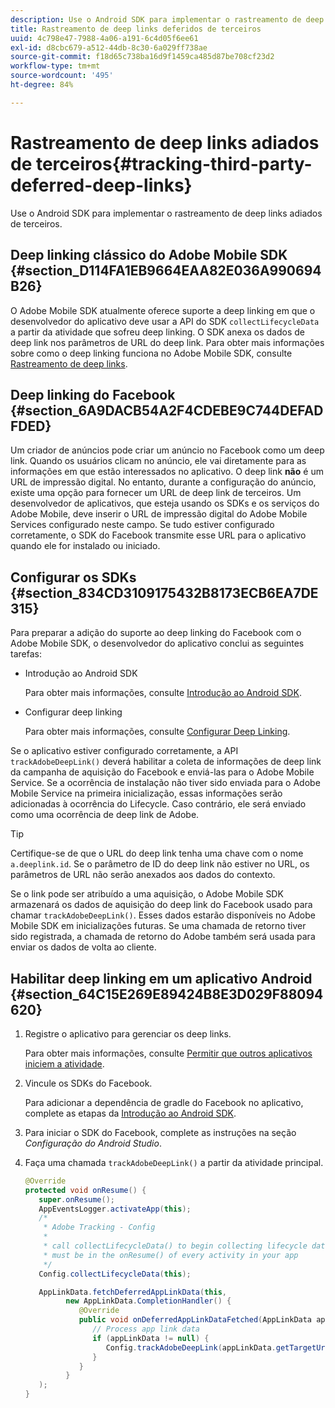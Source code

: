 ```yaml
---
description: Use o Android SDK para implementar o rastreamento de deep links adiados de terceiros.
title: Rastreamento de deep links deferidos de terceiros
uuid: 4c798e47-7988-4a06-a191-6c4d05f6ee61
exl-id: d8cbc679-a512-44db-8c30-6a029ff738ae
source-git-commit: f18d65c738ba16d9f1459ca485d87be708cf23d2
workflow-type: tm+mt
source-wordcount: '495'
ht-degree: 84%

---
```


# Rastreamento de deep links adiados de terceiros{#tracking-third-party-deferred-deep-links}

Use o Android SDK para implementar o rastreamento de deep links adiados de terceiros.

## Deep linking clássico do Adobe Mobile SDK {#section_D114FA1EB9664EAA82E036A990694B26}

O Adobe Mobile SDK atualmente oferece suporte a deep linking em que o desenvolvedor do aplicativo deve usar a API do SDK `collectLifecycleData` a partir da atividade que sofreu deep linking. O SDK anexa os dados de deep link nos parâmetros de URL do deep link. Para obter mais informações sobre como o deep linking funciona no Adobe Mobile SDK, consulte [Rastreamento de deep links](/help/android/acquisition-main/tracking-deep-links/tracking-deep-links.md).

## Deep linking do Facebook {#section_6A9DACB54A2F4CDEBE9C744DEFADFDED}

Um criador de anúncios pode criar um anúncio no Facebook como um deep link. Quando os usuários clicam no anúncio, ele vai diretamente para as informações em que estão interessados no aplicativo. O deep link **não** é um URL de impressão digital. No entanto, durante a configuração do anúncio, existe uma opção para fornecer um URL de deep link de terceiros. Um desenvolvedor de aplicativos, que esteja usando os SDKs e os serviços do Adobe Mobile, deve inserir o URL de impressão digital do Adobe Mobile Services configurado neste campo. Se tudo estiver configurado corretamente, o SDK do Facebook transmite esse URL para o aplicativo quando ele for instalado ou iniciado.

## Configurar os SDKs {#section_834CD3109175432B8173ECB6EA7DE315}

Para preparar a adição do suporte ao deep linking do Facebook com o Adobe Mobile SDK, o desenvolvedor do aplicativo conclui as seguintes tarefas:

* Introdução ao Android SDK

   Para obter mais informações, consulte [Introdução ao Android SDK](https://developers.facebook.com/docs/android/getting-started).

* Configurar deep linking

   Para obter mais informações, consulte [Configurar Deep Linking](https://developers.facebook.com/docs/app-ads/deep-linking#os).

Se o aplicativo estiver configurado corretamente, a API `trackAdobeDeepLink()` deverá habilitar a coleta de informações de deep link da campanha de aquisição do Facebook e enviá-las para o Adobe Mobile Service. Se a ocorrência de instalação não tiver sido enviada para o Adobe Mobile Service na primeira inicialização, essas informações serão adicionadas à ocorrência do Lifecycle. Caso contrário, ele será enviado como uma ocorrência de deep link de Adobe.

>[!TIP]
>
>Certifique-se de que o URL do deep link tenha uma chave com o nome `a.deeplink.id`. Se o parâmetro de ID do deep link não estiver no URL, os parâmetros de URL não serão anexados aos dados do contexto.

Se o link pode ser atribuído a uma aquisição, o Adobe Mobile SDK armazenará os dados de aquisição do deep link do Facebook usado para chamar `trackAdobeDeepLink()`. Esses dados estarão disponíveis no Adobe Mobile SDK em inicializações futuras. Se uma chamada de retorno tiver sido registrada, a chamada de retorno do Adobe também será usada para enviar os dados de volta ao cliente.

## Habilitar deep linking em um aplicativo Android {#section_64C15E269E89424B8E3D029F88094620}

1. Registre o aplicativo para gerenciar os deep links.

   Para obter mais informações, consulte [Permitir que outros aplicativos iniciem a atividade](https://developer.android.com/training/basics/intents/filters.html).

1. Vincule os SDKs do Facebook.

   Para adicionar a dependência de gradle do Facebook no aplicativo, complete as etapas da [Introdução ao Android SDK](https://developers.facebook.com/docs/android/getting-started).

1. Para iniciar o SDK do Facebook, complete as instruções na seção *Configuração do Android Studio*.
1. Faça uma chamada `trackAdobeDeepLink()` a partir da atividade principal.

   ```java
   @Override 
   protected void onResume() { 
      super.onResume(); 
      AppEventsLogger.activateApp(this); 
      /* 
       * Adobe Tracking - Config 
       * 
       * call collectLifecycleData() to begin collecting lifecycle data 
       * must be in the onResume() of every activity in your app 
       */ 
      Config.collectLifecycleData(this);
   
      AppLinkData.fetchDeferredAppLinkData(this, 
            new AppLinkData.CompletionHandler() { 
               @Override 
               public void onDeferredAppLinkDataFetched(AppLinkData appLinkData) { 
                  // Process app link data 
                  if (appLinkData != null) { 
                     Config.trackAdobeDeepLink(appLinkData.getTargetUri()); 
                  } 
               } 
            } 
      ); 
   }
   ```
